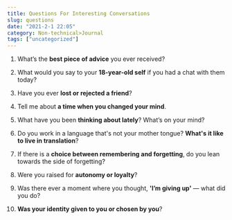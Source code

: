 ```yaml
---
title: Questions For Interesting Conversations
slug: questions
date: "2021-2-1 22:05"
category: Non-technical>Journal
tags: ["uncategorized"]
---
```


1.  What’s the **best piece of advice** you ever received?

2.  What would you say to your **18-year-old self** if you had a chat with them today?

3.  Have you ever **lost or rejected a friend**?

4.  Tell me about **a time when you changed your mind**.

5.  What have you been **thinking about lately**? What’s on your mind?

6.  Do you work in a language that's not your mother tongue? **What's it like to live in translation**?

7.  If there is a **choice between remembering and forgetting**, do you lean towards the side of forgetting?

8.  Were you raised for **autonomy or loyalty**?

9.  Was there ever a moment where you thought, **'I’m giving up'** — what did you do?

10. **Was your identity given to you or chosen by you**?
